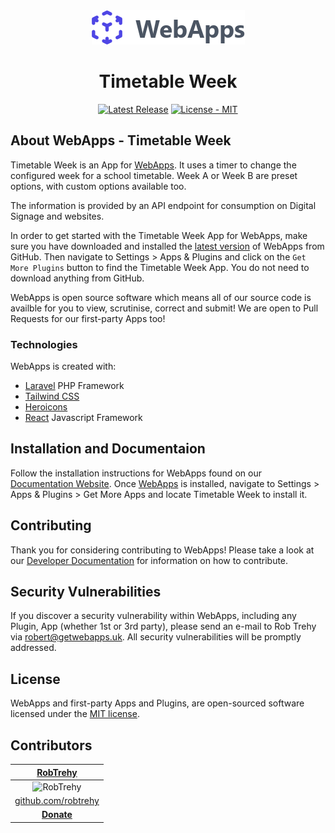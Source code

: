 <div align="center">
<a href="https://getwebapps.uk"><img src="https://raw.githubusercontent.com/RTWA/WebApps/develop/.github/images/WebApps-Cube-Logo.png" alt="WebApps Cube Logo" /></a>
<h1>Timetable Week</h1>
</div>

<p align="center">
<a href="https://github.com/RTWA/App-TimetableWeek/releases/latest"><img src="https://img.shields.io/github/v/release/RTWA/App-TimetableWeek?sort=semver" alt="Latest Release" /></a>
<a href="https://opensource.org/licenses/MIT"><img src="https://img.shields.io/badge/license-MIT-green" alt="License - MIT" /></a>
</p>

## About WebApps - Timetable Week

Timetable Week is an App for [WebApps](https://getwebapps.uk). It uses a timer to change the configured week for a school timetable. Week A or Week B are preset options, with custom options available too. 

The information is provided by an API endpoint for consumption on Digital Signage and websites.

In order to get started with the Timetable Week App for WebApps, make sure you have downloaded and installed the [latest version](https://github.com/RTWA/WebApps/releases/latest) of WebApps from GitHub. Then navigate to Settings > Apps & Plugins and click on the `Get More Plugins` button to find the Timetable Week App. You do not need to download anything from GitHub.

WebApps is open source software which means all of our source code is availble for you to view, scrutinise, correct and submit! We are open to Pull Requests for our first-party Apps too!

### Technologies
WebApps is created with:
- [Laravel](https://laravel.com/) PHP Framework
- [Tailwind CSS](https://tailwindcss.com/)
- [Heroicons](https://heroicons.com)
- [React](https://reactjs.org/) Javascript Framework

## Installation and Documentaion

Follow the installation instructions for WebApps found on our [Documentation Website](https://docs.getwebapps.uk).
Once [WebApps](https://getwebapps.uk) is installed, navigate to Settings > Apps & Plugins > Get More Apps and locate Timetable Week to install it.

## Contributing

Thank you for considering contributing to WebApps! Please take a look at our [Developer Documentation](https://docs.getwebapps.uk/developers/introduction/) for information on how to contribute.

## Security Vulnerabilities

If you discover a security vulnerability within WebApps, including any Plugin, App (whether 1st or 3rd party), please send an e-mail to Rob Trehy via [robert@getwebapps.uk](mailto:robert@getwebapps.uk). All security vulnerabilities will be promptly addressed.

## License

WebApps and first-party Apps and Plugins, are open-sourced software licensed under the [MIT license](https://opensource.org/licenses/MIT).

## Contributors
|**[RobTrehy](http://rob.trehy.co.uk)**|
|:--:|
|![RobTrehy](https://avatars3.githubusercontent.com/u/13102009?s=150)|
|[github.com/robtrehy](https://github.com/robtrehy)|
|**[Donate](https://paypal.me/RobTrehy)**|
